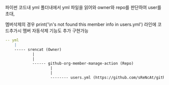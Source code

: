 파이썬 코드내 yml 폴더내에서 yml 파일을 읽어와 owner와 repo를 판단하여 user를 초대,

멤버삭제의 경우 print('\n\'s not found this member info in users.yml') 라인에 코드추가시 멤버 자동삭제 기능도 추가 구현가능

```yaml
-- yml
    |
    ----- srencat (Owner)
            |
            |
            ------ github-org-member-manage-action (Repo)
                    |
                    |
                    -------- users.yml (https://github.com/sReNcAt/github-org-member-manage-action Repo의 collabo 설정)
```